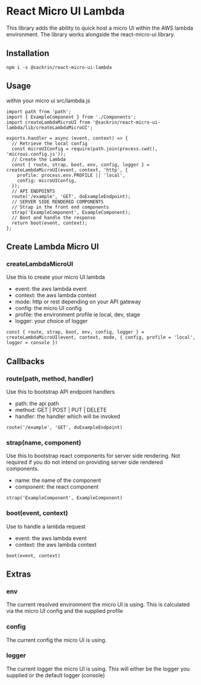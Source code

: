 # React Micro UI Lambda

This library adds the ability to quick host a micro UI within the AWS lambda environment. The library works alongside the react-micro-ui library.

## Installation

```npm i -s @sackrin/react-micro-ui-lambda```

## Usage

within your micro ui src/lambda.js

```
import path from 'path';
import { ExampleComponent } from './Components';
import createLambdaMicroUI from '@sackrin/react-micro-ui-lambda/lib/createLambdaMicroUI';

exports.handler = async (event, context) => {
  // Retrieve the local config
  const microUIConfig = require(path.join(process.cwd(), 'microui.config.js'));
  // Create the Lambda
  const { route, strap, boot, env, config, logger } = createLambdaMicroUI(event, context, 'http', {
    profile: process.env.PROFILE || 'local',
    config: microUIConfig,
  });
  // API ENDPOINTS
  route('/example', 'GET', doExampleEndpoint);
  // SERVER SIDE RENDERED COMPONENTS
  // Strap in the front end components
  strap('ExampleComponent', ExampleComponent);
  // Boot and handle the response
  return boot(event, context);
};
```

## Create Lambda Micro UI

### createLambdaMicroUI

Use this to create your micro UI lambda

- event: the aws lambda event
- context: the aws lambda context
- mode: http or rest depending on your API gateway
- config: the micro UI config
- profile: the environment profile ie local, dev, stage
- logger: your choice of logger

```const { route, strap, boot, env, config, logger } =  createLambdaMicroUI(event, context, mode, { config, profile = 'local', logger = console })```

## Callbacks

### route(path, method, handler)

Use this to bootstrap API endpoint handlers

- path: the api path
- method: GET | POST | PUT | DELETE
- handler: the handler which will be invoked

```route('/example', 'GET', doExampleEndpoint)```

### strap(name, component)

Use this to bootstrap react components for server side rendering. Not required if you do not intend on providing server side rendered components.

- name: the name of the component
- component: the react component

```strap('ExampleComponent', ExampleComponent)```

### boot(event, context)

Use to handle a lambda request

- event: the aws lambda event
- context: the aws lambda context

```boot(event, context)```

## Extras

### env

The current resolved environment the micro UI is using. This is calculated via the micro UI config and the supplied profile

### config

The current config the micro UI is using.

### logger

The current logger the micro UI is using. This will either be the logger you supplied or the default logger (console)
